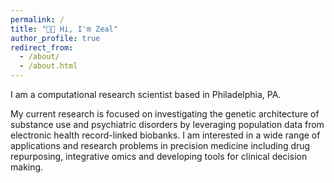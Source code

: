 ```yaml
---
permalink: /
title: "👋🏼 Hi, I'm Zeal"
author_profile: true
redirect_from: 
  - /about/
  - /about.html
---
```


I am a computational research scientist based in Philadelphia, PA. 

My current research is focused on investigating the genetic architecture of substance use and psychiatric disorders by leveraging population data from electronic health record-linked biobanks. I am interested in a wide range of applications and research problems in precision medicine including drug repurposing, integrative omics and developing tools for clinical decision making.











